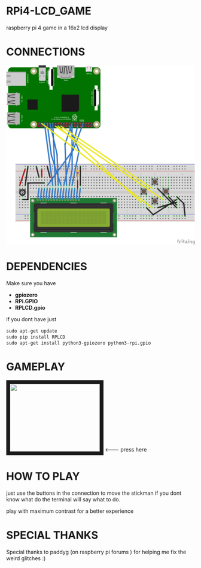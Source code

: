 # RPi4-LCD_GAME
raspberry pi 4 game in a 16x2 lcd display

# CONNECTIONS

 ![Connections](https://github.com/Guacamole-1/LCD_GAME/blob/master/LCD%20png.png)
 
# DEPENDENCIES 
Make sure you have 
 - **gpiozero**
- **RPi.GPIO**
- **RPLCD.gpio**

if you dont have just 
```
sudo apt-get update
sudo pip install RPLCD
sudo apt-get install python3-gpiozero python3-rpi.gpio
```
# GAMEPLAY

<a href="http://www.youtube.com/watch?feature=player_embedded&v=G4lIUJDdov0" target="_blank"><img src="http://img.youtube.com/vi/G4lIUJDdov0/0.jpg" 
alt="" width="240" height="180" border="10" /></a> <--- press here

# HOW TO PLAY

just use the buttons in the connection to move the stickman if you dont know what do the terminal will say what to do.

play with maximum contrast for a better experience

# SPECIAL THANKS
Special thanks to paddyg (on raspberry pi forums ) for helping me fix the weird glitches :)
